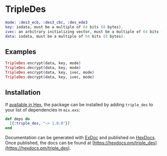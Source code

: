 # TripleDes

  ```elixir
  mode: :des3_ecb, :des3_cbc, :des_ede3
  key: iodata, must be a multiple of 64 bits (8 bytes).
  ivec: an arbitrary initializing vector, must be a multiple of 64 bits (8 bytes).
  data: iodata, must be a multiple of 64 bits (8 bytes).
  ```

  ## Examples
  ```elixir
  TripleDes.encrypt(data, key, mode)
  TripleDes.decrypt(data, key, mode)
  TripleDes.encrypt(data, key, ivec, mode)
  TripleDes.decrypt(data, key, ivec, mode)
  ```

## Installation

If [available in Hex](https://hex.pm/docs/publish), the package can be installed
by adding `triple_des` to your list of dependencies in `mix.exs`:

```elixir
def deps do
  [{:triple_des, "~> 1.0.0"}]
end
```

Documentation can be generated with [ExDoc](https://github.com/elixir-lang/ex_doc)
and published on [HexDocs](https://hexdocs.pm). Once published, the docs can
be found at [https://hexdocs.pm/triple_des](https://hexdocs.pm/triple_des).

